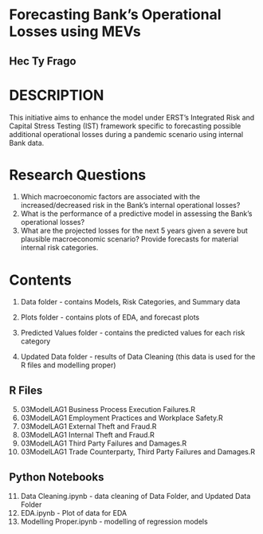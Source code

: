 # Forecasting Bank’s Operational Losses using MEVs
Hec
Ty Frago
--

# DESCRIPTION

This initiative aims to enhance the model under ERST’s Integrated Risk and Capital Stress Testing (IST) framework specific to forecasting possible additional operational losses during a pandemic scenario using internal Bank data.

# Research Questions
1. Which macroeconomic factors are associated with the increased/decreased risk in the Bank’s internal operational losses?
2. What is the performance of a predictive model in assessing the Bank’s operational losses?
3. What are the projected losses for the next 5 years given a severe but plausible macroeconomic scenario? Provide forecasts for material internal risk categories.

# Contents
1. Data folder -  contains Models, Risk Categories, and Summary data

2. Plots folder - contains plots of EDA, and forecast plots

3. Predicted Values folder - contains the predicted values for each risk category

4. Updated Data folder - results of Data Cleaning (this data is used for the R files and modelling proper)

## R Files
5. 03ModelLAG1 Business Process Execution Failures.R
6. 03ModelLAG1 Employment Practices and Workplace Safety.R
7. 03ModelLAG1 External Theft and Fraud.R
8. 03ModelLAG1 Internal Theft and Fraud.R
9. 03ModelLAG1 Third Party Failures and Damages.R
10. 03ModelLAG1 Trade Counterparty, Third Party Failures and Damages.R

## Python Notebooks
11. Data Cleaning.ipynb - data cleaning of Data Folder, and Updated Data Folder
12. EDA.ipynb - Plot of data for EDA
13. Modelling Proper.ipynb - modelling of regression models
